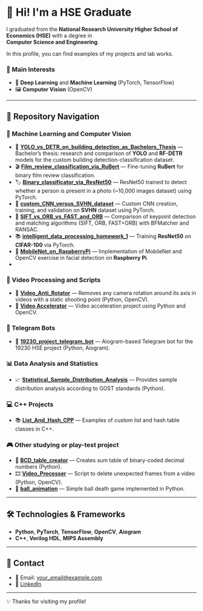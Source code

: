 # 👋 Hi! I'm a HSE Graduate  

I graduated from the **National Research University Higher School of Economics (HSE)** with a degree in  
**Computer Science and Engineering**.  

In this profile, you can find examples of my projects and lab works.  

### 🔬 Main Interests
- 🤖 **Deep Learning** and **Machine Learning** (PyTorch, TensorFlow)  
- 🖼️ **Computer Vision** (OpenCV)  

---

## 📂 Repository Navigation

### 🤖 Machine Learning and Computer Vision
- 📌 [**YOLO_vs_DETR_on_building_detection_as_Bachelors_Thesis**](https://github.com/AyuKamakin/YOLO_vs_DETR_on_bulding_detection_as_Bachelors_Thesis) — Bachelor’s thesis: research and comparison of **YOLO** and **RF-DETR** models for the custom building detection-classification dataset.  
- 🎬 [**Film_review_classification_via_RuBert**](https://github.com/AyuKamakin/Film_review_classification_via_RuBert) — Fine-tuning **RuBert** for binary film review classification.
- 🏷️ [**Binary_classificator_via_ResNet50**](https://github.com/AyuKamakin/Binary_classificator_via_ResNet50) — ResNet50 trained to detect whether a person is present in a photo (~10,000 images dataset) using PyTorch.  
- 🧩 [**custom_CNN_versus_SVHN_dataset**](https://github.com/AyuKamakin/custom_CNN_versus_SVHN_dataset) — Custom CNN creation, training, and validation on **SVHN** dataset using PyTorch.
- 🔑 [**SIFT_vs_ORB_vs_FAST_and_ORB**](https://github.com/AyuKamakin/SIFT_vs_ORB_vs_FAST_and_ORB) — Comparison of keypoint detection and matching algorithms (SIFT, ORB, FAST+ORB) with BFMatcher and RANSAC.   
- 📚 [**intelligent_data_processing_homework_1**](https://github.com/AyuKamakin/intelligent_data_processing_homework_1) — Training **ResNet50** on **CIFAR-100** via PyTorch.  
- 🔧 [**MobileNet_on_RaspberryPi**](https://github.com/AyuKamakin/MobileNet_on_RaspberryPi) — Implementation of MobileNet and OpenCV exercise in facial detection on **Raspberry Pi**.
- 
### 🎥 Video Processing and Scripts
- 🔄 [**Video_Anti_Rotator**](https://github.com/AyuKamakin/Video_Anti_Rotator) — Removes any camera rotation around its axis in videos with a static shooting point (Python, OpenCV).
- 🔗 [**Video Accelerator**](https://github.com/AyuKamakin/Video_accelerator) — Video acceleration project using Python and OpenCV.

### 💬 Telegram Bots
- 🤖 [**19230_project_telegram_bot**](https://github.com/AyuKamakin/19230_project_telegram_bot) — Aiogram-based Telegram bot for the 19230 HSE project (Python, Aiogram).  
 
### 📊 Data Analysis and Statistics
- 📈 [**Statistical_Sample_Distribution_Analysis**](https://github.com/AyuKamakin/Statistical_Sample_Distribution_Analysis) — Provides sample distribution analysis according to GOST standards (Python).  

### 💻 C++ Projects
- 📚 [**List_And_Hash_CPP**](https://github.com/AyuKamakin/List_And_Hash_CPP) — Examples of custom list and hash table classes in C++.  

### 🎮 Other studying or play-test project
- 🔢 [**BCD_table_creator**](https://github.com/AyuKamakin/BCD_table_creator) — Creates sum table of binary-coded decimal numbers (Python).
- 🎞️ [**Video_Processer**](https://github.com/AyuKamakin/Video_Processer) — Script to delete unexpected frames from a video (Python, OpenCV).   
- 🏀 [**ball_animation**](https://github.com/AyuKamakin/ball_animation) — Simple ball death game implemented in Python. 

---

## 🛠️ Technologies & Frameworks
- **Python**, **PyTorch**, **TensorFlow**, **OpenCV**, **Aiogram**  
- **C++**, **Verilog HDL**, **MIPS Assembly**  

---

## 📌 Contact
- 📧 Email: your_email@example.com  
- 💼 [LinkedIn](https://linkedin.com/in/your_username)  

---

✨ Thanks for visiting my profile!  
